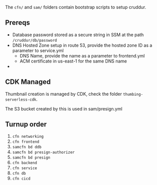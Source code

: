 The `cfn/` and `sam/` folders contain bootstrap scripts to setup cruddur.

## Prereqs
* Database password stored as a secure string in SSM at the path `/cruddur/db/password`
* DNS Hosted Zone setup in route 53, provide the hosted zone ID as a parameter to service.yml
    * DNS Name, provide the name as a parameter to frontend.yml
    * ACM certificate in us-east-1 for the same DNS name
*

## CDK Managed
Thumbnail creation is managed by CDK, check the folder `thumbing-serverless-cdk`.

The S3 bucket created by this is used in sam/presign.yml

## Turnup order
1. `cfn networking`
2. `cfn frontend`
3. `samcfn bd ddb`
4. `samcfn bd presign-authorizer`
5. `samcfn bd presign`
6. `cfn backend`
7. `cfn service`
8. `cfn db`
9. `cfn cicd`
